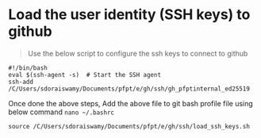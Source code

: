 # Load the user identity (SSH keys) to github

> Use the below script to configure the ssh keys to connect to github

```Shell
#!/bin/bash
eval $(ssh-agent -s)  # Start the SSH agent
ssh-add /C/Users/sdoraiswamy/Documents/pfpt/e/gh/ssh/gh_pfptinternal_ed25519
```

Once done the above steps, 
Add the above file to git bash profile file using below command 
`nano ~/.bashrc`

```Shell
source /C/Users/sdoraiswamy/Documents/pfpt/e/gh/ssh/load_ssh_keys.sh
```
